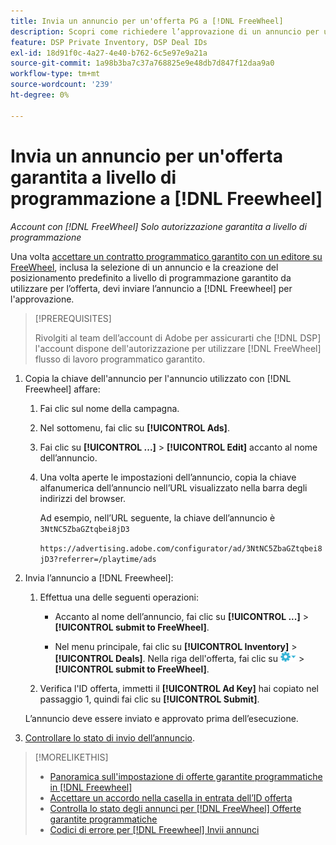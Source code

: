 ```yaml
---
title: Invia un annuncio per un'offerta PG a [!DNL FreeWheel]
description: Scopri come richiedere l’approvazione di un annuncio per un’offerta programmatica garantita con un editore su [!DNL Freewheel].
feature: DSP Private Inventory, DSP Deal IDs
exl-id: 18d91f0c-4a27-4e40-b762-6c5e97e9a21a
source-git-commit: 1a98b3ba7c37a768825e9e48db7d847f12daa9a0
workflow-type: tm+mt
source-wordcount: '239'
ht-degree: 0%

---
```


# Invia un annuncio per un&#39;offerta garantita a livello di programmazione a [!DNL Freewheel]

*Account con [!DNL FreeWheel] Solo autorizzazione garantita a livello di programmazione*

Una volta [accettare un contratto programmatico garantito con un editore su FreeWheel](#programmatic-guaranteed-set-up.md#pg-setup-deal-id-inbox), inclusa la selezione di un annuncio e la creazione del posizionamento predefinito a livello di programmazione garantito da utilizzare per l’offerta, devi inviare l’annuncio a [!DNL Freewheel] per l&#39;approvazione.

>[!PREREQUISITES]
>
>Rivolgiti al team dell’account di Adobe per assicurarti che [!DNL DSP] l&#39;account dispone dell&#39;autorizzazione per utilizzare [!DNL FreeWheel] flusso di lavoro programmatico garantito.

1. Copia la chiave dell&#39;annuncio per l&#39;annuncio utilizzato con [!DNL Freewheel] affare:

   1. Fai clic sul nome della campagna.

   1. Nel sottomenu, fai clic su **[!UICONTROL Ads]**.

   1. Fai clic su  **[!UICONTROL ...]** > **[!UICONTROL Edit]** accanto al nome dell’annuncio.

   1. Una volta aperte le impostazioni dell’annuncio, copia la chiave alfanumerica dell’annuncio nell’URL visualizzato nella barra degli indirizzi del browser.

      Ad esempio, nell’URL seguente, la chiave dell’annuncio è `3NtNC5ZbaGZtqbei8jD3`

      `https://advertising.adobe.com/configurator/ad/3NtNC5ZbaGZtqbei8jD3?referrer=/playtime/ads`

1. Invia l’annuncio a [!DNL Freewheel]:

   1. Effettua una delle seguenti operazioni:

      * Accanto al nome dell’annuncio, fai clic su  **[!UICONTROL ...]** > **[!UICONTROL submit to FreeWheel]**.

      * Nel menu principale, fai clic su **[!UICONTROL Inventory]** > **[!UICONTROL Deals]**. Nella riga dell&#39;offerta, fai clic su ![Menu Opzioni](/help/dsp/assets/options-menu.png) > **[!UICONTROL submit to FreeWheel]**.
   1. Verifica l&#39;ID offerta, immetti il **[!UICONTROL Ad Key]** hai copiato nel passaggio 1, quindi fai clic su **[!UICONTROL Submit]**.

   L’annuncio deve essere inviato e approvato prima dell’esecuzione.

1. [Controllare lo stato di invio dell’annuncio](freewheel-check-status.md).

>[!MORELIKETHIS]
>
>* [Panoramica sull&#39;impostazione di offerte garantite programmatiche in [!DNL Freewheel]](freewheel-overview.md)
>* [Accettare un accordo nella casella in entrata dell’ID offerta](deal-id-inbox-accept.md)
>* [Controlla lo stato degli annunci per [!DNL FreeWheel] Offerte garantite programmatiche](freewheel-check-status.md)
>* [Codici di errore per [!DNL Freewheel] Invii annunci](freewheel-error-codes.md)

